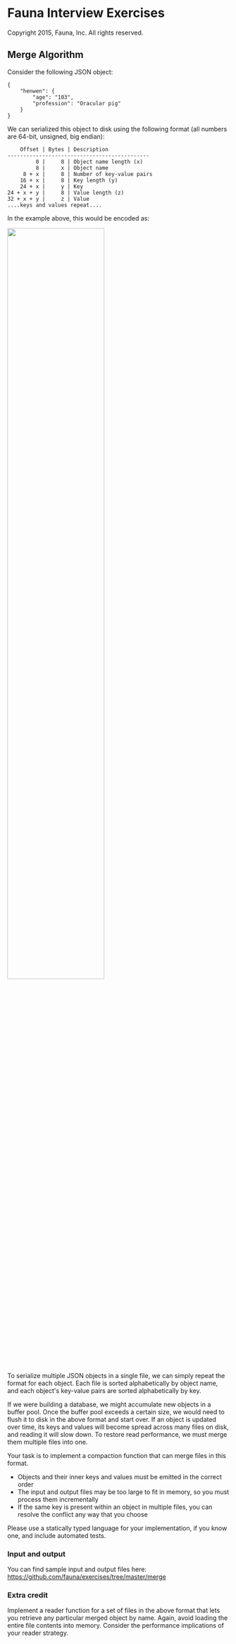 # Fauna Interview Exercises

Copyright 2015, Fauna, Inc. All rights reserved.

## Merge Algorithm

Consider the following JSON object:

    {
        "henwen": {
            "age": "103",
            "profession": "Oracular pig"
        }
    }

We can serialized this object to disk using the following format (all numbers are 64-bit, unsigned, big endian):

        Offset | Bytes | Description
    ---------------------------------------------
             0 |     8 | Object name length (x)
             8 |     x | Object name
         8 + x |     8 | Number of key-value pairs
        16 + x |     8 | Key length (y)
        24 + x |     y | Key
    24 + x + y |     8 | Value length (z)
    32 + x + y |     z | Value
    ....keys and values repeat....

In the example above, this would be encoded as:

<img src="https://raw.githubusercontent.com/faunadb/exercises/master/merge.png" width="66%">

To serialize multiple JSON objects in a single file, we can simply repeat the format for each object. Each file is sorted alphabetically by object name, and each object's key-value pairs are sorted alphabetically by key.

If we were building a database, we might accumulate new objects in a buffer pool. Once the buffer pool exceeds a certain size, we would need to flush it to disk in the above format and start over. If an object is updated over time, its keys and values will become spread across many files on disk, and reading it will slow down. To restore read performance, we must merge them multiple files into one.

Your task is to implement a compaction function that can merge files in this format.

  - Objects and their inner keys and values must be emitted in the correct order
  - The input and output files may be too large to fit in memory, so you must process them incrementally
  - If the same key is present within an object in multiple files, you can resolve the conflict any way that you choose

Please use a statically typed language for your implementation, if you know one, and include automated tests.

### Input and output

You can find sample input and output files here: https://github.com/fauna/exercises/tree/master/merge

### Extra credit

Implement a reader function for a set of files in the above format that lets you retrieve any particular merged object by name. Again, avoid loading the entire file contents into memory. Consider the performance implications of your reader strategy.

